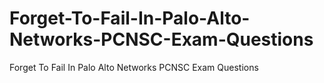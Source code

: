 # Forget-To-Fail-In-Palo-Alto-Networks-PCNSC-Exam-Questions
Forget To Fail In Palo Alto Networks PCNSC Exam Questions
